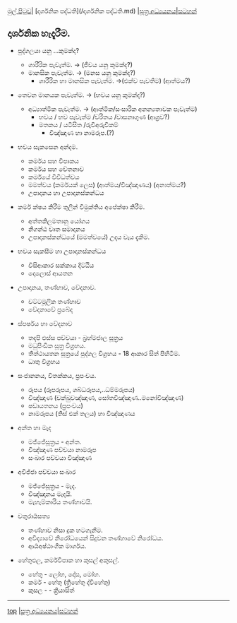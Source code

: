 [මුල් පිටුව](/index.md)| [දාර්ශනික පද්ධති](/දාර්ශනික පද්ධති.md) |[සූත්‍ර අධ්‍යයනය](/suttha/index.md)|[සටහන්](/සටහන්.md)

## දාර්ශනික හැදෑරීම.

- පුද්ගලයා යනු ...කුමක්ද?
  - ශාරීරික පැවැත්ම.  -> (ජීවය යනු කුමක්ද?)
  - මානසික පැවැත්ම. -> (මනස යනු කුමක්ද?)
	- ශාරීරික හා මානසික පැවැත්ම. ->(එක්ව පැවතීම) (ආත්මය?)

- තෙවන මානයක පැවැත්ම. -> (භවය යනු කුමක්ද?)
  - අධ්‍යාත්මික පැවැත්ම. -> (ආත්මික/සංසාරික අනන්‍යතාවක පැවැත්ම)
    - භවය / භව පැවැත්ම /චරිතය /වාසනාගුණ (ආශ්‍රව?)
    - මතකය / යටිසිත /රුචිඅරුචිකම්
		- විඤ්ඤාණ හා නාමරූප.(?)

- භවය සැකසෙන අන්දම.
  - කර්මය සහ විපාකය
  - කර්මය සහ චේතනාව
  - කර්මයේ විවිධත්වය
  - මමත්වය (කර්මයක් ලෙස) (ආත්මය/විඤ්ඤාණය) (අනාත්මය?)
  - උපාදානය හා උපාදානස්කන්ධය

- කර්ම ක්ෂය කිරීම තුලින් විමුක්තිය අපේක්ෂා කිරීම.
  - අත්තකිලමතානු යෝගය
  - නිගන්ඨ වෘත සමාදානය
  - උපාදානස්කන්ධයේ (මමත්වයේ) උදය වැය දැකීම.

- භවය සැකසීම හා උපාදානස්කන්ධය
  - විසිආකාර සක්කාය දිට්ඨිය
  - දොලොස් ආයතන

- උපාදානය, තණ්හාව, වේදනාව.
  - වට්ටමූලික තණ්හාව
  - වේදනාවේ ප්‍රබේද

- ස්පර්ෂය හා වේදනාව
  - තදපි ඵස්ස පච්චයා - බ්‍රහ්මජාල සූත්‍රය
  - මධුපිංඩික සූත්‍ර විග්‍රහය.
  - තිත්ථායතන සූත්‍රයේ පුද්ගල විග්‍රහය - 18 ආකාර සිත් පිහිටීම.
  - ධාතු විග්‍රහය

- සංජානනය, විතක්කය, ප්‍රපංචය.
  - රූපය (රූපරූපය, ශබ්ධරූපය,..ධම්මරූපය)
  - විඤ්ඤාණ (චක්ඛුවඤ්ඤාණ, සෝතවිඤ්ඤාණ..මනෝවිඤ්ඤාණ)
  - ෂඩායතනය (ප්‍රපංචය)
  - නාමරූපය (තිස් එක් තලය) හා විඤ්ඤාණය

- අන්ත හා මැද
  - මජ්ජේසූත්‍රය - අන්ත.
  - විඤ්ඤාණ පච්චයා නාමරූප
  - සංඛාර පච්චයා විඤ්ඤාණ


- අවිජ්ජා පච්චයා සංඛාර
  - මජ්ජේසූත්‍රය - මැද.
  - විඤ්ඤානය මැදයි.
  - මැහැම්කාරිය තණ්හාවයි.

- චතුරාර්‍යසත්‍ය
  - තණ්හාව නිසා දුක හටගැනීම.
  - අවිද්‍යාවේ නිරෝධයෙන් සිදුවන තණ්හාවේ නිරෝධය.
  - ආර්‍යඅෂ්ඨාංගික මාර්ගය.

- හේතුඵල, කර්මවිපාක හා කුසල් අකුසල්.
    - හේතු - ලෝභ, දෝස, මෝහ.
    - කර්ම - හේතු (ත්‍රිහේතු ද්විහේතු)
    - කුසල - - ක්‍රියාසිත්

-----
[top]() |[සූත්‍ර අධ්‍යයනය](/suttha/index.md)|[සටහන්](/සටහන්.md)
